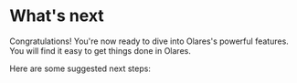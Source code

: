 # What's next

Congratulations! You're now ready to dive into Olares's powerful features. You will find it easy to get things done in Olares. 

Here are some suggested next steps:

<div class="launch-card-container">
  <LaunchCard
    title="Explore use cases"
    description="Discover the various ways you can leverage Olares in daily life."
    :links="[
    { text: 'Stable Diffusion', 
    href: '../use-cases/stable-diffusion' }, 
    { text: 'Use ComfyUI in Krita', 
    href: '../use-cases/comfyui-for-krita' }, 
    { text: 'Open WebUI', 
    href: '../use-cases/openwebui' }, 
    { text: 'Perplexica', 
    href: '../use-cases/perplexica' },
    { text: 'Dify',
    href: '../use-cases/dify' }]"
    buttonText="Learn more"
    buttonLink="../use-cases/"
  />
    <LaunchCard
    title="Try Olares apps"
    description="Familiarize yourself with the system applications on Olares."
    :links="[
    { text: 'Profile', 
    href: '../tasks/profile' }, 
    { text: 'Market', 
    href: '../tasks/install-uninstall-update' }, 
    { text: 'Files', 
    href: '../tasks/files' }, 
    { text: 'Vault', 
    href: '../tasks/vault' },
    { text: 'Wise',
    href: '../tasks/wise' }]"
    buttonText="Learn more"
    buttonLink="../tasks/"
  />
    <LaunchCard
    title="Understand Olares"
    description="Deepen your understanding of Olares."
    :links="[
    { text: 'Olares core components', 
    href: 'placeholder' }, 
    { text: 'Olares ID', 
    href: 'placeholder' }, 
    { text: 'Application', 
    href: 'placeholder' }, 
    { text: 'Recommend', 
    href: 'placeholder' }]"
    buttonText="Learn more"
    buttonLink="../concepts/"
  />

</div>